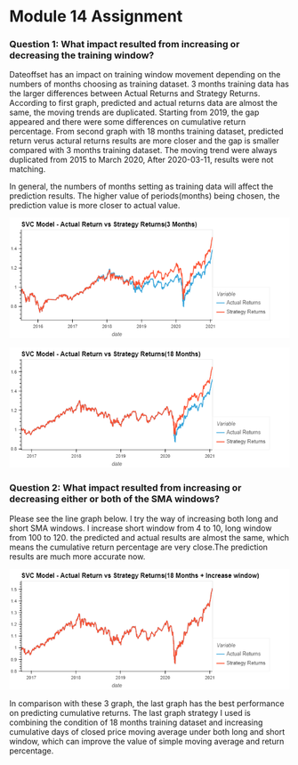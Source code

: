 # Module 14 Assignment

### **Question 1: What impact resulted from increasing or decreasing the training window?**

Dateoffset has an impact on training window movement depending on the numbers of months choosing as training dataset. 3 months training data has the larger differences between Actual Returns and Strategy Returns. According to first graph, predicted and actual returns data are almost the same, the moving trends are duplicated. Starting from 2019, the gap appeared and there were some differences on cumulative return percentage. From second graph with 18 months training dataset, predicted return verus actural returns results are more closer and the gap is smaller compared with 3 months training dataset. The moving trend were always duplicated from 2015 to March 2020, After 2020-03-11, results were not matching. 

In general, the numbers of months setting as training data will affect the prediction results. The higher value of periods(months) being chosen, the prediction value is more closer to actual value. 


![Module_14_Assignment](./SVC%20Model%20-%20Actual%20Return%20vs%20Strategy%20Returns(3%20months).png)

![Module_14_Assignment](./SVC%20Model%20-%20Actual%20Return%20vs%20Strategy%20Returns(18%20months).png)


### **Question 2: What impact resulted from increasing or decreasing either or both of the SMA windows?**

Please see the line graph below. I try the way of increasing both long and short SMA windows. I increase short window from 4 to 10, long window from 100 to 120. the predicted and actual results are almost the same, which means the cumulative return percentage are very close.The prediction results are much more accurate now. 

![Module_14_Assignment](./SVC%20Model%20-%20Actual%20Return%20vs%20Strategy%20Returns(18%20Months%20%2B%20Increase%20window).png)

In comparison with these 3 graph, the last graph has the best performance on predicting cumulative returns. The last graph strategy I used is combining the condition of 18 months training dataset and increasing cumulative days of closed price moving average under both long and short window, which can improve the value of simple moving average and return percentage. 
